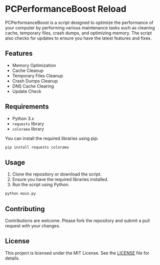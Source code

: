# PCPerformanceBoost Reload

PCPerformanceBoost is a script designed to optimize the performance of your computer by performing various maintenance tasks such as cleaning cache, temporary files, crash dumps, and optimizing memory. The script also checks for updates to ensure you have the latest features and fixes.

## Features
- Memory Optimization
- Cache Cleanup
- Temporary Files Cleanup
- Crash Dumps Cleanup
- DNS Cache Clearing
- Update Check

## Requirements
- Python 3.x
- `requests` library
- `colorama` library

You can install the required libraries using pip:
```bash
pip install requests colorama
```

## Usage
1. Clone the repository or download the script.
2. Ensure you have the required libraries installed.
3. Run the script using Python.

```bash
python main.py
```

## Contributing
Contributions are welcome. Please fork the repository and submit a pull request with your changes.

## License
This project is licensed under the MIT License. See the [LICENSE](LICENSE) file for details.